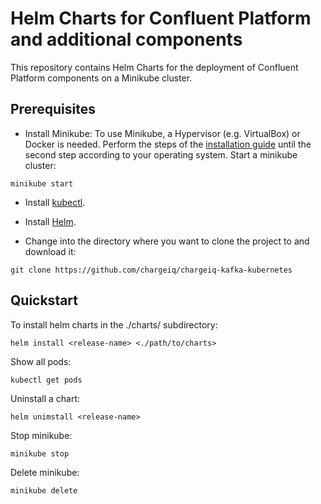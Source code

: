 # Helm Charts for Confluent Platform and additional components
This repository contains Helm Charts for the deployment of Confluent Platform components on a Minikube cluster.

## Prerequisites
* Install Minikube:
To use Minikube, a Hypervisor (e.g. VirtualBox) or Docker is needed. Perform the steps of the [installation guide](http://www.minikube.sigs.k8s.io/docs/start/) until the second step according to your operating system.
Start a minikube cluster:
```
minikube start 
```
* Install [kubectl](https://www.kubernetes.io/de/docs/tasks/tools/install-kubectl/#kubectl-installieren).

* Install [Helm](https://www.helm.sh/docs/intro/install/).

* Change into the directory where you want to clone the project to and download it:
```
git clone https://github.com/chargeiq/chargeiq-kafka-kubernetes
```

## Quickstart
To install helm charts in the ./charts/ subdirectory:
```
helm install <release-name> <./path/to/charts>
```
Show all pods:
```
kubectl get pods
```
Uninstall a chart:
```
helm unimstall <release-name>
```
Stop minikube:
```
minikube stop
```
Delete minikube:
```
minikube delete
```

